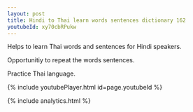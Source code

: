 ```yaml
---
layout: post
title: Hindi to Thai learn words sentences dictionary 162 
youtubeId: xy70cbRPukw
---
```

 
 
Helps to learn Thai words and sentences for Hindi speakers.

Opportunitiy to repeat the words sentences. 

Practice Thai language. 
 
{% include youtubePlayer.html id=page.youtubeId %}
 
 
{% include analytics.html %}